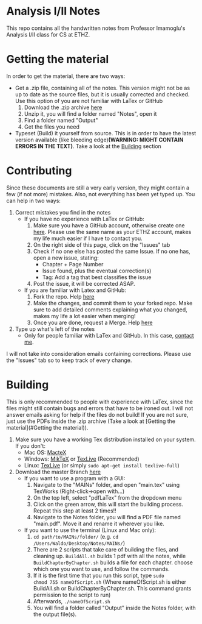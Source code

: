 Analysis I/II Notes
===================
This repo contains all the handwritten notes from Professor Imamoglu's Analysis I/II class for CS at ETHZ. 

<a name="Getting the material"></a>
Getting the material
====================

In order to get the material, there are two ways:

* Get a .zip file, containing all of the notes. This version might not be as up to date as the source files, but it is usually corrected and checked. Use this option of you are not familiar with LaTex or GitHub
  1. Download the .zip archive [here](https://github.com/pennatil/Analysis-Notes/archive/master.zip)
  2. Unzip it, you will find a folder named "Notes", open it
  3. Find a folder named "Output"
  4. Get the files you need
* Typeset (Build) it yourself from source. This is in order to have the latest version available (like bleeding edge)**(WARNING: MIGHT CONTAIN ERRORS IN THE TEXT)**. Take a look at the [Building](#Building) section

<a name="Contributing"></a>
Contributing
============

Since these documents are still a very early version, they might contain a few (if not more) mistakes. Also, not everything has been yet typed up. You can help in two ways: 

1. Correct mistakes you find in the notes
    * If you have no experience with LaTex or GitHub:
    	1. Make sure you have a GitHub account, otherwise create one [here](https://github.com/join). Please use the same name as your ETHZ account, makes my life much easier if I have to contact you.
		2. On the right side of this page, click on the "Issues" tab
		3. Check if no one else has posted the same Issue. If no one has, open a new issue, stating:
	 		 * Chapter + Page Number
	 		 * Issue found, plus the eventual correction(s)
	 		 * Tag: Add a tag that best classifies the issue
		4. Post the issue, it will be corrected ASAP.
	* If you are familiar with Latex and GitHub:
		1. Fork the repo. Help [here](https://help.github.com/articles/fork-a-repo)
		2. Make the changes, and commit them to your forked repo. Make sure to add detailed comments explaining what you changed, makes my life a lot easier when merging!
		3. Once you are done, request a Merge. Help [here](https://help.github.com/articles/using-pull-requests)
2. Type up what's left of the notes
	* Only for people familiar with LaTex and GitHub. In this case, <a href="mailto:pennatil@student.ethz.ch?subject=I%20want%20to%20help!">contact me</a>.

I will not take into consideration emails containing corrections. Please use the "Issues" tab so to keep track of every change.

<a name="Building"></a>
Building
========
This is only recommended to people with experience with LaTex, since the files might still contain bugs and errors that have to be ironed out. I will not answer emails asking for help if the files do not build! If you are not sure, just use the PDFs inside the .zip archive (Take a look at [Getting the material](#Getting the material)).

1. Make sure you have a working Tex distribution installed on your system. If you don't:
	* Mac OS: [MacteX](http://tug.org/mactex/)
    * Windows: [MikTeX](http://miktex.org/download) or [TexLive](https://www.tug.org/texlive/acquire-netinstall.html) (Recommended)
    * Linux: [TexLive](https://www.tug.org/texlive/quickinstall.html) (or simply <code>sudo apt-get install texlive-full</code>)
2. Download the master Branch [here](https://github.com/pennatil/Analysis-Notes/archive/master.zip)
	* If you want to use a program with a GUI:
	  1. Navigate to the "MAINs" folder, and open "main.tex" using TexWorks (Right-click->open with...)
	  2. On the top left, select "pdfLaTex" from the dropdown menu
	  3. Click on the green arrow, this will start the building process. Repeat this step at least 2 times!!
	  4. Navigate to the Notes folder, you will find a PDF file named "main.pdf". Move it and rename it wherever you like.
    * If you want to use the terminal (Linux and Mac only):
	    1. <code>cd path/to/MAINs/folder/</code> (e.g. <code>cd /Users/Waldo/Desktop/Notes/MAINs/</code>)
   	    2. There are 2 scripts that take care of building the files, and cleaning up. <code>BuildAll.sh</code> builds 1 pdf with all the notes, while <code>BuildChapterByChapter.sh</code> builds a file for each chapter. choose which one you want to use, and follow the commands.
		3. If it is the first time that you run this script, type <code>sudo chmod 755 nameOfScript.sh</code> (Where nameOfScript.sh is either BuildAll.sh or BuildChapterByChapter.sh. This command grants permission to the script to run)
		4. Afterwards, <code>./nameOfScript.sh</code>
		5. You will find a folder called "Output" inside the Notes folder, with the output file(s).

